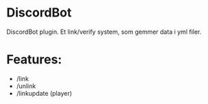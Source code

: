 # DiscordBot
DiscordBot plugin. Et link/verify system, som gemmer data i yml filer.

# Features:

 - /link
 - /unlink
 - /linkupdate (player)
